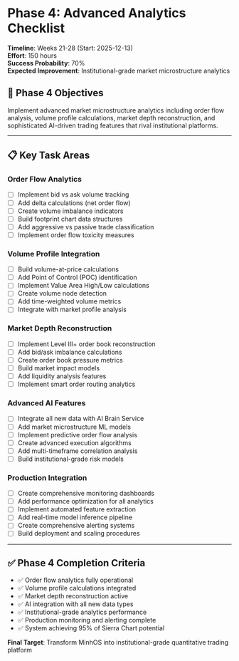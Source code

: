 # Phase 4: Advanced Analytics Checklist

**Timeline**: Weeks 21-28 (Start: 2025-12-13)  
**Effort**: 150 hours  
**Success Probability**: 70%  
**Expected Improvement**: Institutional-grade market microstructure analytics

## 🎯 **Phase 4 Objectives**

Implement advanced market microstructure analytics including order flow analysis, volume profile calculations, market depth reconstruction, and sophisticated AI-driven trading features that rival institutional platforms.

---

## 📋 **Key Task Areas**

### **Order Flow Analytics**
- [ ] Implement bid vs ask volume tracking
- [ ] Add delta calculations (net order flow)
- [ ] Create volume imbalance indicators
- [ ] Build footprint chart data structures
- [ ] Add aggressive vs passive trade classification
- [ ] Implement order flow toxicity measures

### **Volume Profile Integration**
- [ ] Build volume-at-price calculations
- [ ] Add Point of Control (POC) identification
- [ ] Implement Value Area High/Low calculations
- [ ] Create volume node detection
- [ ] Add time-weighted volume metrics
- [ ] Integrate with market profile analysis

### **Market Depth Reconstruction**
- [ ] Implement Level III+ order book reconstruction
- [ ] Add bid/ask imbalance calculations
- [ ] Create order book pressure metrics
- [ ] Build market impact models
- [ ] Add liquidity analysis features
- [ ] Implement smart order routing analytics

### **Advanced AI Features**
- [ ] Integrate all new data with AI Brain Service
- [ ] Add market microstructure ML models
- [ ] Implement predictive order flow analysis
- [ ] Create advanced execution algorithms
- [ ] Add multi-timeframe correlation analysis
- [ ] Build institutional-grade risk models

### **Production Integration**
- [ ] Create comprehensive monitoring dashboards
- [ ] Add performance optimization for all analytics  
- [ ] Implement automated feature extraction
- [ ] Add real-time model inference pipeline
- [ ] Create comprehensive alerting systems
- [ ] Build deployment and scaling procedures

---

## ✅ **Phase 4 Completion Criteria**

- ✅ Order flow analytics fully operational
- ✅ Volume profile calculations integrated
- ✅ Market depth reconstruction active
- ✅ AI integration with all new data types
- ✅ Institutional-grade analytics performance
- ✅ Production monitoring and alerting complete
- ✅ System achieving 95% of Sierra Chart potential

**Final Target**: Transform MinhOS into institutional-grade quantitative trading platform